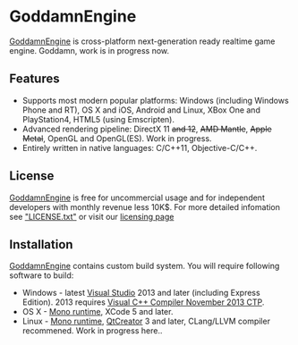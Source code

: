 GoddamnEngine
=============
[GoddamnEngine] is cross-platform next-generation ready realtime game engine.
Goddamn, work is in progress now.

Features
--------
 - Supports most modern popular platforms: Windows (including Windows Phone and RT), OS X and iOS, Android and Linux, XBox One and PlayStation4, HTML5 (using Emscripten).
 - Advanced rendering pipeline: DirectX 11 ~~and 12~~, ~~AMD Mantle~~, ~~Apple Metal~~, OpenGL and OpenGL(ES). Work in progress.
 - Entirely written in native languages: C/C++11, Objective-C/C++.

License
-------
[GoddamnEngine] is free for uncommercial usage and for independent developers with monthly revenue less 10K$.
For more detailed infomation see ["LICENSE.txt"](https://github.com/QuaternionStudios/GoddamnEngine/blob/master/LICENSE.txt) or visit our [licensing page](http://goddamnengine.com/licensing)

Installation
------------
[GoddamnEngine] contains custom build system. You will require following software to build:
 - Windows - latest [Visual Studio] 2013 and later (including Express Edition). 2013 requires [Visual C++ Compiler November 2013 CTP].
 - OS X - [Mono runtime], XCode 5 and later.
 - Linux - [Mono runtime], [QtCreator] 3 and later, CLang/LLVM compiler recommened.
Work in progress here..

[Created with]:http://dillinger.io
[GoddamnEngine]:http://goddamnengine.com
[Visual Studio]:http://visualstudio.com
[Visual C++ Compiler November 2013 CTP]:http://www.microsoft.com/en-us/download/details.aspx?id=41151
[Mono runtime]:http://www.mono-project.com/Main_Page
[QtCreator]:http://qt-project.org/downloads